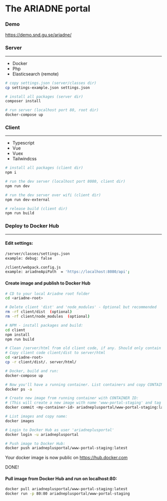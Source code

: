 # The ARIADNE portal

### Demo

https://demo.snd.gu.se/ariadne/

### Server
---

- Docker
- Php
- Elasticsearch (remote)

``` bash
# copy settings.json (server/classes dir)
cp settings-example.json settings.json

# install all packages (server dir)
composer install

# run server (localhost port 80, root dir)
docker-compose up

```

### Client
---

- Typescript
- Vue
- Vuex
- Tailwindcss

``` bash
# install all packages (client dir)
npm i

# run the dev server (localhost port 8080, client dir)
npm run dev

# run the dev server over wifi (client dir)
npm run dev-external

# release build (client dir)
npm run build

```

### Deploy to Docker Hub
---

#### Edit settings:

``` bash
/server/classes/settings.json
example: debug: false

/client/webpack.config.js
example: ariadneApiPath  = 'https://localhost:8080/api';
```


#### Create image and publish to Docker Hub

``` bash
# CD to your local Ariadne root folder
cd <ariadne-root>

# Delete client 'dist' and 'node_modules' - Optional but recommended
rm -rf client/dist  (optional)
rm -rf client/node_modules  (optional)

# NPM - install packages and build:
cd client
npm install
npm run build

# Clean /server/html from old client code, if any. Should only contain folder '/api' with backend code.
# Copy client code client/dist to server/html
cd <ariadne-root>
cp -r client/dist/. server/html/

# Docker, build and run:
docker-compose up

# Now you'll have a running container. List containers and copy CONTAINER ID:
docker ps -a

# Create new image from running container with CONTAINER ID:
# (This will create a new image with name 'www-portal-staging' and tag 'latest' )
docker commit <my-container-id> ariadneplusportal/www-portal-staging:latest

# List images and copy name:
docker images

# Login to Docker Hub as user 'ariadneplusportal'
docker login -u ariadneplusportal

# Push image to Docker Hub:
docker push ariadneplusportal/www-portal-staging:latest

```

Your docker image is now public on https://hub.docker.com

DONE!

#### Pull image from Docker Hub and run on localhost:80:
``` bash
docker pull ariadneplusportal/www-portal-staging:latest
docker run -p 80:80 ariadneplusportal/www-portal-staging
```
